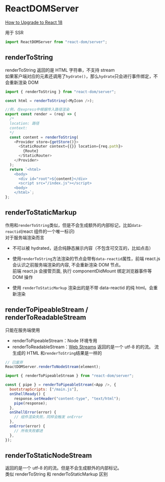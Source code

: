 # ReactDOMServer

[How to Upgrade to React 18](https://react.dev/blog/2022/03/08/react-18-upgrade-guide)

用于 SSR

```js
import ReactDOMServer from "react-dom/server";
```

## renderToString

renderToString 返回的是 HTML 字符串，不支持 stream  
如果客户端对应的元素还调用了`hydrate()`，那么`hydrate`只会进行事件绑定，不会重新渲染 DOM

```js
import { renderToString } from "react-dom/server";

const html = renderToString(<MyIcon />);
```

```js
//例，在express中根据传入路径渲染
export const render = (req) => {
  /* 
  location: 路径
  context:
  */
  const content = renderToString(
    <Provider store={getStore()}>
      <StaticRouter context={{}} location={req.path}>
        {Route}
      </StaticRouter>
    </Provider>
  );
  return `<html>
    <body>
      <div id="root">${content}</div>
      <script src="/index.js"></script>
    <body>
    </html>`;
};
```

## renderToStaticMarkup

作用和`renderToString`类似，但是不会生成额外的内部标记，比如`data-reactid`(react 组件的一个唯一标识)  
对于服务端渲染而言

- 不可以被 hydrated，适合纯静态展示内容（不包含可交互的，比如点击）
- 使用`renderToString`方法渲染的节点会带有`data-reactid`属性，前端 react.js 会认识之前服务端渲染的内容, 不会重新渲染 DOM 节点。  
  前端 react.js 会接管页面, 执行 componentDidMount 绑定浏览器事件等 DOM 操作

- 使用 `renderToStaticMarkup` 渲染出的是不带 data-reactid 的纯 html。会重新渲染

## renderToPipeableStream / renderToReadableStream

只能在服务端使用

- renderToPipeableStream：Node 环境专用
- renderToReadableStream：[Web Streams](https://developer.mozilla.org/en-US/docs/Web/API/Streams_API)
  返回的是一个 utf-8 的的流。
  流生成的 HTML 和`renderToString`结果是一样的

```js
// 已废弃
ReactDOMServer.renderToNodeStream(element);
```

```js
import { renderToPipeableStream } from "react-dom/server";

const { pipe } = renderToPipeableStream(<App />, {
  bootstrapScripts: ["/main.js"],
  onShellReady() {
    response.setHeader("content-type", "text/html");
    pipe(response);
  },
  onShellError(error) {
    // 组件渲染失败，同样会触发 onError
  },
  onError(error) {
    // 所有失败都进
  },
});
```

## renderToStaticNodeStream

返回的是一个 utf-8 的的流。但是不会生成额外的内部标记。  
类似 renderToString 和 renderToStaticMarkup 区别
